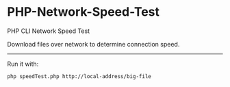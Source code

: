 PHP-Network-Speed-Test
======================

PHP CLI Network Speed Test

Download files over network to determine connection speed.
*****

Run it with:

    php speedTest.php http://local-address/big-file

